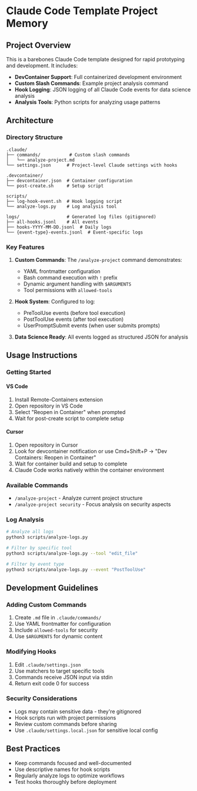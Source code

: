 # Claude Code Template Project Memory

## Project Overview
This is a barebones Claude Code template designed for rapid prototyping and development. It includes:

- **DevContainer Support**: Full containerized development environment
- **Custom Slash Commands**: Example project analysis command
- **Hook Logging**: JSON logging of all Claude Code events for data science analysis
- **Analysis Tools**: Python scripts for analyzing usage patterns

## Architecture

### Directory Structure
```
.claude/
├── commands/           # Custom slash commands
│   └── analyze-project.md
└── settings.json      # Project-level Claude settings with hooks

.devcontainer/
├── devcontainer.json  # Container configuration
└── post-create.sh     # Setup script

scripts/
├── log-hook-event.sh  # Hook logging script
└── analyze-logs.py    # Log analysis tool

logs/                  # Generated log files (gitignored)
├── all-hooks.jsonl    # All events
├── hooks-YYYY-MM-DD.jsonl  # Daily logs
└── {event-type}-events.jsonl  # Event-specific logs
```

### Key Features

1. **Custom Commands**: The `/analyze-project` command demonstrates:
   - YAML frontmatter configuration
   - Bash command execution with `!` prefix
   - Dynamic argument handling with `$ARGUMENTS`
   - Tool permissions with `allowed-tools`

2. **Hook System**: Configured to log:
   - PreToolUse events (before tool execution)
   - PostToolUse events (after tool execution)  
   - UserPromptSubmit events (when user submits prompts)

3. **Data Science Ready**: All events logged as structured JSON for analysis

## Usage Instructions

### Getting Started

#### VS Code
1. Install Remote-Containers extension
2. Open repository in VS Code
3. Select "Reopen in Container" when prompted
4. Wait for post-create script to complete setup

#### Cursor
1. Open repository in Cursor
2. Look for devcontainer notification or use Cmd+Shift+P → "Dev Containers: Reopen in Container"
3. Wait for container build and setup to complete
4. Claude Code works natively within the container environment

### Available Commands
- `/analyze-project` - Analyze current project structure
- `/analyze-project security` - Focus analysis on security aspects

### Log Analysis
```bash
# Analyze all logs
python3 scripts/analyze-logs.py

# Filter by specific tool
python3 scripts/analyze-logs.py --tool "edit_file"

# Filter by event type
python3 scripts/analyze-logs.py --event "PostToolUse"
```

## Development Guidelines

### Adding Custom Commands
1. Create `.md` file in `.claude/commands/`
2. Use YAML frontmatter for configuration
3. Include `allowed-tools` for security
4. Use `$ARGUMENTS` for dynamic content

### Modifying Hooks
1. Edit `.claude/settings.json`
2. Use matchers to target specific tools
3. Commands receive JSON input via stdin
4. Return exit code 0 for success

### Security Considerations
- Logs may contain sensitive data - they're gitignored
- Hook scripts run with project permissions
- Review custom commands before sharing
- Use `.claude/settings.local.json` for sensitive local config

## Best Practices
- Keep commands focused and well-documented
- Use descriptive names for hook scripts
- Regularly analyze logs to optimize workflows
- Test hooks thoroughly before deployment 